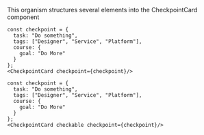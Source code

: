 This organism structures several elements into the CheckpointCard component

```react|span-6
const checkpoint = {
  task: "Do something",
  tags: ["Designer", "Service", "Platform"],
  course: {
    goal: "Do More"
  }
};
<CheckpointCard checkpoint={checkpoint}/>
```

```react|span-6
const checkpoint = {
  task: "Do something",
  tags: ["Designer", "Service", "Platform"],
  course: {
    goal: "Do More"
  }
};
<CheckpointCard checkable checkpoint={checkpoint}/>
```
